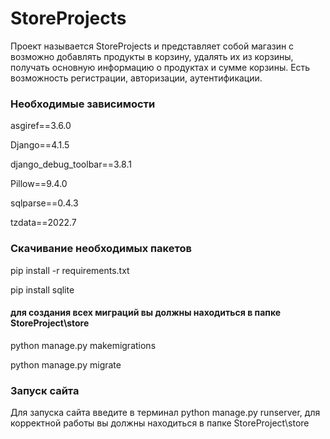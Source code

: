 # StoreProjects
<p>Проект называется StoreProjects и представляет собой магазин с возможно добавлять продукты в корзину, удалять их из корзины, получать основную информацию о продуктах и сумме корзины. Есть возможность регистрации, авторизации, аутентификации.</p>
<h3>Необходимые зависимости</h3>
<p>asgiref==3.6.0</p>
<p>Django==4.1.5</p>
<p>django_debug_toolbar==3.8.1</p>
<p>Pillow==9.4.0</p>
<p>sqlparse==0.4.3</p>
<p>tzdata==2022.7</p>
<h3>Скачивание необходимых пакетов</h3>
<p>pip install -r requirements.txt</p>
<p>pip install sqlite</p>  
<h4>для создания всех миграций вы должны находиться в папке StoreProject\store</h4>
<p>python manage.py makemigrations</p> 
<p>python manage.py migrate</p> 
<h3>Запуск сайта</h3>
<p>Для запуска сайта введите в терминал python manage.py runserver, для корректной работы вы должны находиться в папке StoreProject\store</p> 
